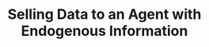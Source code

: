 ---
title: "Selling Data to an Agent with Endogenous Information"
authors: 'Yingkai Li'
type: '1' #1:conference; 2:journal; 3:both
year: '2022'
conference: 'ACM Conference on Economics and Computation'
acronym: 'EC'
link: 'https://arxiv.org/abs/2103.05788'
---